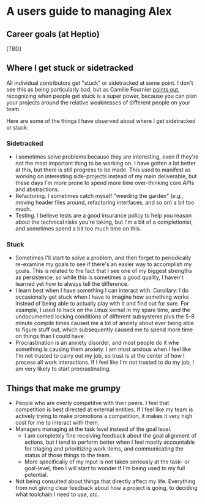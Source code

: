 # A users guide to managing Alex

## Career goals (at Heptio)

[TBD]

## Where I get stuck or sidetracked

All individual contributors get "stuck" or sidetracked at some point. I don't see this as being particularly bad, but as Camille Fournier [points out](https://medium.com/@skamille/how-do-individual-contributors-get-stuck-63102ba43516#.ixz2u23ii), recognizing when people get stuck is a super power, because you can plan your projects around the relative weaknesses of different people on your team.

Here are some of the things I have observed about where I get sidetracked or stuck:

### Sidetracked

* I sometimes solve problems because they are interesting, even if they're not the most important thing to be working on. I have gotten a lot better at this, but there is still progress to be made. This used to manifest as working on interesting side-projects instead of my main deliverable, but these days I'm more prone to spend more time over-thinking core APIs and abstractions.
* Refactoring. I sometimes catch myself "weeding the garden" (_e.g._, moving header files around, refactoring interfaces, and so on) a bit too much.
* Testing. I believe tests are a good insurance policy to help you reason about the technical risks you're taking, but I'm a bit of a completionist, and sometimes spend a bit too much time on this.

### Stuck

* Sometimes I'll start to solve a problem, and then forget to periodically re-examine my goals to see if there's an easier way to accomplish my goals. This is related to the fact that I see one of my biggest strengths as persistence; so while this is sometimes a good quality, I haven't learned yet how to always tell the difference.
* I learn best when I have something I can interact with. Corollary: I do occasionally get stuck when I have to imagine how something works instead of being able to actually play with it and find out for sure. For example, I used to hack on the Linux kernel in my spare time, and the undocumented locking conditions of different subsystems plus the 5-8 minute compile times caused me a lot of anxiety about ever being able to figure stuff out, which subsequently caused me to spend more time on things than I could have.
* Procrastination is an anxiety disorder, and most people do it whe something is causing them anxiety. I am most anxious when I feel like I'm not trusted to carry out my job, so trust is at the center of how I process all work interactions. If I feel like I'm not trusted to do my job, I am very likely to start procrastinating.

## Things that make me grumpy

* People who are overly competitve with their peers. I feel that competition is best directed at external entities. If I feel like my team is actively trying to make promotions a competition, it makes it very high cost for me to interact with them.
* Managers managing at the task level instead of the goal level.
  * I am completely fine receiving feedback about the goal alignment of actions, but I tend to perform better when I feel mostly accountable for triaging and prioritizing work items, and communicating the status of those things to the team.
  * More specifically of my input is not taken seriously at the task- or goal-level, then I will start to wonder if I'm being used to my full potential.
* Not being consulted about things that directly affect my life. Everything from not giving clear feedback about how a project is going, to deciding what toolchain I need to use, _etc_.